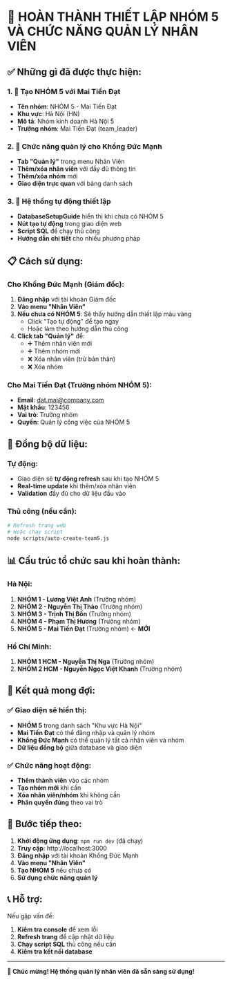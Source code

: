 # 🎉 HOÀN THÀNH THIẾT LẬP NHÓM 5 VÀ CHỨC NĂNG QUẢN LÝ NHÂN VIÊN

## ✅ Những gì đã được thực hiện:

### 1. 🏢 Tạo NHÓM 5 với Mai Tiến Đạt
- **Tên nhóm**: NHÓM 5 - Mai Tiến Đạt
- **Khu vực**: Hà Nội (HN)
- **Mô tả**: Nhóm kinh doanh Hà Nội 5
- **Trưởng nhóm**: Mai Tiến Đạt (team_leader)

### 2. 👑 Chức năng quản lý cho Khổng Đức Mạnh
- **Tab "Quản lý"** trong menu Nhân Viên
- **Thêm/xóa nhân viên** với đầy đủ thông tin
- **Thêm/xóa nhóm** mới
- **Giao diện trực quan** với bảng danh sách

### 3. 🔧 Hệ thống tự động thiết lập
- **DatabaseSetupGuide** hiển thị khi chưa có NHÓM 5
- **Nút tạo tự động** trong giao diện web
- **Script SQL** để chạy thủ công
- **Hướng dẫn chi tiết** cho nhiều phương pháp

## 📋 Cách sử dụng:

### Cho Khổng Đức Mạnh (Giám đốc):
1. **Đăng nhập** với tài khoản Giám đốc
2. **Vào menu "Nhân Viên"**
3. **Nếu chưa có NHÓM 5**: Sẽ thấy hướng dẫn thiết lập màu vàng
   - Click "Tạo tự động" để tạo ngay
   - Hoặc làm theo hướng dẫn thủ công
4. **Click tab "Quản lý"** để:
   - ➕ Thêm nhân viên mới
   - ➕ Thêm nhóm mới  
   - ❌ Xóa nhân viên (trừ bản thân)
   - ❌ Xóa nhóm

### Cho Mai Tiến Đạt (Trưởng nhóm NHÓM 5):
- **Email**: dat.mai@company.com
- **Mật khẩu**: 123456
- **Vai trò**: Trưởng nhóm
- **Quyền**: Quản lý công việc của NHÓM 5

## 🔄 Đồng bộ dữ liệu:

### Tự động:
- Giao diện sẽ **tự động refresh** sau khi tạo NHÓM 5
- **Real-time update** khi thêm/xóa nhân viên
- **Validation** đầy đủ cho dữ liệu đầu vào

### Thủ công (nếu cần):
```bash
# Refresh trang web
# Hoặc chạy script
node scripts/auto-create-team5.js
```

## 📊 Cấu trúc tổ chức sau khi hoàn thành:

### Hà Nội:
1. **NHÓM 1 - Lương Việt Anh** (Trưởng nhóm)
2. **NHÓM 2 - Nguyễn Thị Thảo** (Trưởng nhóm)
3. **NHÓM 3 - Trịnh Thị Bốn** (Trưởng nhóm)
4. **NHÓM 4 - Phạm Thị Hương** (Trưởng nhóm)
5. **NHÓM 5 - Mai Tiến Đạt** (Trưởng nhóm) ← **MỚI**

### Hồ Chí Minh:
1. **NHÓM 1 HCM - Nguyễn Thị Nga** (Trưởng nhóm)
2. **NHÓM 2 HCM - Nguyễn Ngọc Việt Khanh** (Trưởng nhóm)

## 🎯 Kết quả mong đợi:

### ✅ Giao diện sẽ hiển thị:
- **NHÓM 5** trong danh sách "Khu vực Hà Nội"
- **Mai Tiến Đạt** có thể đăng nhập và quản lý nhóm
- **Khổng Đức Mạnh** có thể quản lý tất cả nhân viên và nhóm
- **Dữ liệu đồng bộ** giữa database và giao diện

### ✅ Chức năng hoạt động:
- **Thêm thành viên** vào các nhóm
- **Tạo nhóm mới** khi cần
- **Xóa nhân viên/nhóm** khi không cần
- **Phân quyền đúng** theo vai trò

## 🚀 Bước tiếp theo:

1. **Khởi động ứng dụng**: `npm run dev` (đã chạy)
2. **Truy cập**: http://localhost:3000
3. **Đăng nhập** với tài khoản Khổng Đức Mạnh
4. **Vào menu "Nhân Viên"**
5. **Tạo NHÓM 5** nếu chưa có
6. **Sử dụng chức năng quản lý**

## 📞 Hỗ trợ:

Nếu gặp vấn đề:
1. **Kiểm tra console** để xem lỗi
2. **Refresh trang** để cập nhật dữ liệu
3. **Chạy script SQL** thủ công nếu cần
4. **Kiểm tra kết nối database**

---

**🎉 Chúc mừng! Hệ thống quản lý nhân viên đã sẵn sàng sử dụng!**
